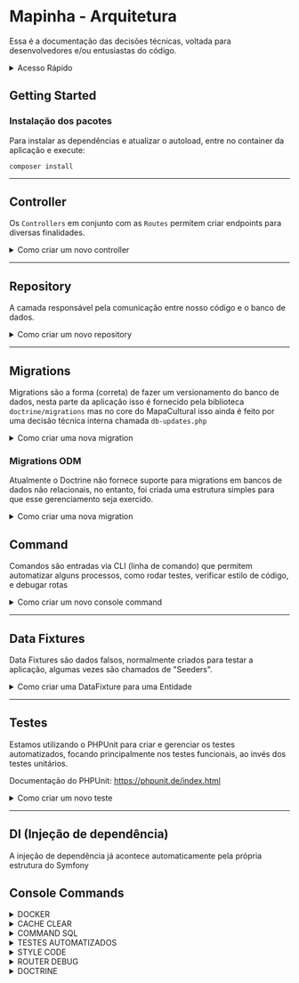 # Mapinha - Arquitetura

Essa é a documentação das decisões técnicas, voltada para desenvolvedores e/ou entusiastas do código.

<details>
    <summary>Acesso Rápido</summary>
    
[Instalação dos Pacotes](#Instalação)<br>
[Controller](#API)<br>
[Repository](#Repository)<br>
[Command](#Command)<br>
[Data Fixtures](#Data-Fixtures)<br>
[Testes](#Testes)<br>
[Console](#console-commands)<br>

</details>

## Getting Started

### Instalação dos pacotes

Para instalar as dependências e atualizar o autoload, entre no container da aplicação e execute:
```shell
composer install
```

--- 

## Controller

Os `Controllers` em conjunto com as `Routes` permitem criar endpoints para diversas finalidades.

<details>
<summary>Como criar um novo controller</summary>

#### 1 - Controller
Crie uma nova classe em `/app/Controller/Api/`, por exemplo, `EventApiController.php`:

```php
<?php

declare(strict_types=1);

namespace App\Controller\Api;

class EventApiController
{
    
}
```

#### 2 - Método/Action
Crie seu(s) método(s) com a lógica de resposta.

> Para gerar respostas em json, estamos utilizando a implementação da `JsonResponse` fornecida pelo pacote do Symfony:
> Para gerar respostas em HTML, estamos utilizando a implementação da `Response` (`Twig`) fornecida pelo pacote do Symfony:

```php
<?php

declare(strict_types=1);

namespace App\Controller\Api;

use Symfony\Component\HttpFoundation\JsonResponse;
use Symfony\Component\HttpFoundation\Response;

class EventApiController
{
    public function getList(): JsonResponse
    {
        $events = [
            ['id' => 1, 'name' => 'Palestra'],
            ['id' => 2, 'name' => 'Curso'],
        ];   
    
        return new JsonResponse($events);
    }
    
    public function getList(): Response
    {
        $events = [
            ['id' => 1, 'name' => 'Palestra'],
            ['id' => 2, 'name' => 'Curso'],
        ];   
    
        return $this->render('view.html.twig', $events);
    }
}
```

#### 3 - Rotas

Acesse os arquivos das rotas em `/config/routes` lá nós estamos separando as rotas em API e Web

```yaml
get:
  path: /example
  controller: App\Controller\Admin\ExampleAdminController::action
  methods: ['GET']
```

Atente-se para seguir o padrão, um arquivo `.yaml` por controller

#### 4 - Pronto

Feito isso, seu endpoint deverá estar disponível em:
<http://localhost:8080/o-que-voce-definiu-como-path>

E deve estar retornando um JSON ou uma página web, dependendo da action que você criou.

</details>

---

## Repository

A camada responsável pela comunicação entre nosso código e o banco de dados.

<details>
<summary>Como criar um novo repository</summary>

Siga o passo a passo a seguir:

#### Passo 1 - Crie sua classe no `/app/src/Repository` e extenda a classe abstrata `AbstractRepository`

```php
<?php

declare(strict_types=1);

namespace App\Repository;

class MyRepository extends AbstractRepository
{
}
```

#### Passo 2 - Defina a Entity principal que esse repositório irá gerenciar

```php

use Doctrine\Persistence\ManagerRegistry;
use App\Entity\MyEntity;
...

public function __construct(ManagerRegistry $registry)
{
    parent::__construct($registry, MyEntity::class);
}
```

</details>

---

## Migrations
Migrations são a forma (correta) de fazer um versionamento do banco de dados, nesta parte da aplicação isso é fornecido pela biblioteca `doctrine/migrations` mas no core do MapaCultural isso ainda é feito por uma decisão técnica interna chamada `db-updates.php`

<details>
<summary>Como criar uma nova migration</summary>

#### Passo 1 - Criar uma nova classe no diretório `/app/migrations`

```php
<?php

declare(strict_types=1);

namespace App\Migrations;

use Doctrine\DBAL\Schema\Schema;
use Doctrine\Migrations\AbstractMigration;

final class Version20241231235959 extends AbstractMigration
{
    public function up(Schema $schema): void
    {
        //$this->addSql('CREATE TABLE ...');
    }
    
    public function down(Schema $schema): void
    {
        //$this->addSql('DROP TABLE ...');
    }
}
```

Note que o nome da classe deve informar o momento de sua criação, para que seja mantida uma sequência temporal da evolução do esquema do banco de dados.

> Documentação oficial das migrations do Doctrine: <https://www.doctrine-project.org/projects/doctrine-migrations/en/3.8/reference/generating-migrations.html>
</details>

### Migrations ODM
Atualmente o Doctrine não fornece suporte para migrations em bancos de dados não relacionais, no entanto, foi criada uma estrutura simples para que esse gerenciamento seja exercido.

<details>
<summary>Como criar uma nova migration</summary>

#### Passo 1 - Criar uma nova classe no diretório `/app/migrations-odm`

```php
<?php

declare(strict_types=1);

namespace DoctrineMigrationsOdm;

use Doctrine\ODM\MongoDB\DocumentManager;

final class Version20241231235959
{
    public function up(DocumentManager $dm): void
    {
        // TODO: Implement the migration

        // Example:
        // \$dm->getDocumentCollection(YourDocument::class)->updateMany(
        //     ['field' => 'value'],
        //     ['\$set' => ['newField' => 'newValue']]
        // );
    }

    public function down(DocumentManager $dm): void
    {
        // TODO: Implement the rollback

        // Example:
        // \$dm->getDocumentCollection(YourDocument::class)->updateMany(
        //     ['field' => 'value'],
        //     ['\$unset' => ['newField' => '']]
        // );
    }
} 
```
Note que o nome da classe deve informar o momento de sua criação, para que seja mantida uma sequência temporal da evolução do esquema do banco de dados.

> É recomendado gerar utilizado o comando `app:mongo:migrations:generate`

</details>


## Command
Comandos são entradas via CLI (linha de comando) que permitem automatizar alguns processos, como rodar testes, verificar estilo de código, e debugar rotas

<details>
<summary>Como criar um novo console command</summary>

#### Passo 1 - Criar uma nova classe em `app/src/Command/`:

```php
<?php

namespace App\Command;

use Symfony\Component\Console\Command\Command;
use Symfony\Component\Console\Input\InputInterface;
use Symfony\Component\Console\Output\OutputInterface;

class MyCommand extends Command
{
    protected static string $defaultName = 'app:my-command';
    
    protected function execute(InputInterface $input, OutputInterface $output): int
    {
        $output->writeln('Hello World!');
        
        return Command::SUCCESS;  
    }
} 
```

#### Passo 2 - Testar seu comando no CLI

Entre no container da aplicação PHP e execute isso

```shell
php bin/console app:my-command
```

Você deverá ver na tela o texto `Hello World!`

#### Passo 3 - Documentação do pacote
Para criar e gerenciar os nossos commands estamos utilizando o pacote `symfony/console`, para ver sua documentação acesse:

> Saiba mais em <https://symfony.com/doc/current/console.html>

Para ver outros console commands da aplicação acesse a seção [Console Commands](#console-commands)

</details>

---

## Data Fixtures
Data Fixtures são dados falsos, normalmente criados para testar a aplicação, algumas vezes são chamados de "Seeders".

<details>
<summary>Como criar uma DataFixture para uma Entidade</summary>

#### Passo 1 - Criar uma nova classe em `app/src/DataFixtures/`:

```php
<?php

namespace App\DataFixtures;

use Doctrine\Persistence\ObjectManager;
use MapasCulturais\Entities\Agent;

class AgentFixtures extends Fixture
{
    public function load(ObjectManager $manager): void
    {
        $agent = new Agent();
        $agent->name = 'Agente Teste da Silva';
        
        $manager->persist($agent);
        $manager->flush();
    }
} 
```

#### Passo 2 - Executar sua fixture no CLI

Entre no container da aplicação PHP e execute isso

```shell
php bin/console doctrine:fixtures:load
```

Pronto, você deverá ter um novo Agente criado de acordo com a sua Fixture.

> Saiba mais sobre DataFixtures em <https://www.doctrine-project.org/projects/doctrine-data-fixtures/en/1.7/index.html>

</details>

---

## Testes
Estamos utilizando o PHPUnit para criar e gerenciar os testes automatizados, focando principalmente nos testes funcionais, ao invés dos testes unitários.

Documentação do PHPUnit: <https://phpunit.de/index.html>

<details>
<summary>Como criar um novo teste</summary>

### Criar um novo teste
Para criar um novo cenário de teste funcional, basta adicionar sua nova classe no diretório `/app/tests/functional/`, com o seguinte código:

```php
<?php

namespace App\Tests\Functional;

class MeuTest extends AbstractTestCase
{
    
}
```

Adicione dentro da classe os cenários que você precisa garantir que funcionem, caso precise imprimir algo na tela para "debugar", utilize o método `dump()` fornecido pela classe `AbstractTestCase`:

```php
public function testIfOneIsOne(): void
{
    $list = ['Mar', 'Minino'];
    
    $this->dump($list); // equivalente ao print_r
    
    $this->assertEquals(
        'MarMinino',
        implode('', $list)
    );
}
```

Para executar os testes veja a seção <a href="#console-commands">Console Commands</a>
</details>

---

## DI (Injeção de dependência)
A injeção de dependência já acontece automaticamente pela própria estrutura do Symfony

## Console Commands

<details>
<summary>DOCKER</summary>

### Comandos Essenciais do Docker

#### Subir os Containers

Para iniciar todos os containers definidos no arquivo `docker-compose.yml`:

```shell
docker-compose up -d
```

A flag `-d` executa os containers em segundo plano (modo "detached").

#### Derrubar os Containers

Para parar e remover todos os containers definidos no `docker-compose.yml`:

```shell
docker-compose down
```

#### Verificar Containers Ativos

Para listar todos os containers ativos:

```shell
docker ps
```

#### Acessar um Container

Para acessar o shell de um container em execução:

```shell
docker exec -it <ID_DO_CONTAINER> bash
```

Substitua `<ID_DO_CONTAINER>` pelo ID do container, que você pode obter com o comando `docker ps`.

</details>

<details>
<summary>CACHE CLEAR</summary>

### Limpar cache

Para executar o comando de limpar cache basta entrar no container PHP e executar o seguinte comando:

```shell
php bin/console cache:clear
```

Esse comando remove o cache gerado pelo Symfony, útil para garantir que as alterações sejam refletidas.

</details>

<details>
<summary>COMMAND SQL</summary>

### Executar código SQL

Para executar um comando SQL basta entrar no container PHP e executar o seguinte comando:

```shell
php bin/console doctrine:query:sql {"SEU_COMANDO_SQL"}
```

Substitua `"SEU_COMANDO_SQL"` pelo comando SQL desejado.

</details>

<details>
<summary>TESTES AUTOMATIZADOS</summary>

### Executar Testes Automatizados

Para rodar os testes da aplicação, acesse o container PHP e execute:

```shell
php bin/phpunit {path}
```

O parâmetro `path` é opcional e se refere ao diretório ou arquivo específico que você deseja testar. O caminho padrão é `/tests`.

</details>

<details>
<summary>STYLE CODE</summary>

### Verificar o Estilo do Código (PHP-CS-FIXER)

Para rodar o PHP-CS-FIXER e garantir que o código siga os padrões de estilo definidos, execute:

```shell
php bin/console app:code-style
```

Esse comando aplica correções de estilo e formatação no código da aplicação.

</details>

<details>
<summary>ROUTER DEBUG</summary>

### Listar Rotas Disponíveis

Para listar todas as rotas registradas na aplicação, entre no container PHP e execute:

```shell
php bin/console debug:router
```

Você também pode usar as flags opcionais `--show-actions` e `--show-controllers` para obter mais detalhes sobre as rotas e seus controladores.

</details>

<details>
<summary>DOCTRINE</summary>

#### Doctrine
Para listas todos os comandos disponiveis para gerenciamento do banco de dados através do doctrine basta entrar no container PHP e executar
```
php bin/doctrine
```

----

#### Gerenciamento do Banco de Dados

1. **Remover o banco de dados**:
   ```shell
   php bin/console doctrine:database:drop --force
   ```
2. **Criar o banco de dados**:
   ```shell
   php bin/console doctrine:database:create
   ```

----

#### Migrations ORM

1. **Gerar uma nova migration** com base em alterações no código:
   ```shell
   php bin/console doctrine:migrations:diff
   ```
2. **Executar as migrations** para aplicar as alterações no banco:
   ```shell
   php bin/console doctrine:migrations:migrate
   ```

#### Migrations ODM

1. **Gerar uma nova migration** com base em alterações no código:
   ```shell
   php bin/console app:mongo:migrations:generate
   ```
2. **Executar as migrations** para aplicar as alterações no banco:
   ```shell
   php bin/console app:mongo:migrations:execute
   ```

----

#### Data Fixtures

1. **Carregar fixtures** (dados de teste) no banco de dados relacional:
   ```shell
   php bin/console doctrine:fixtures:load
   ```

2. **Carregar fixtures** (dados de teste) no banco de dados não relacional:
   ```shell
   php bin/console doctrine:mongodb:fixtures:load
   ```

</details>

